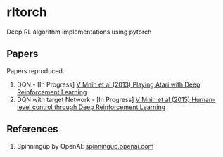 # rltorch
Deep RL algorithm implementations using pytorch


## Papers

Papers reproduced.

1. DQN - [In Progress] [V Mnih et al (2013) Playing Atari with Deep Reinforcement Learning](https://arxiv.org/abs/1312.5602)
2. DQN with target Network - [In Progress] [V Mnih et al (2015) Human-level control through Deep Reinforcement Learning](https://www.nature.com/articles/nature14236.pdf)


## References

1. Spinningup by OpenAI: [spinningup.openai.com](https://spinningup.openai.com)
